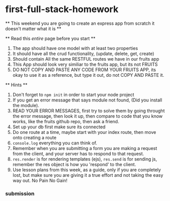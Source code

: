 # first-full-stack-homework

** This weekend you are going to create an express app from scratch it doesn't matter what it is ** 

** Read this *entire* page before you start **

1.  The app should have one model with at least two properties
2.  It should have all the crud functionality, (update, delete, get, create)
3.  Should contain All the same RESTFUL routes we have in our fruits app
4.  This App should look very similiar to the fruits app, but its not FRUITS
5.  DO NOT COPY AND PASTE ANY CODE FROM YOUR FRUITS APP, its okay to use it as a reference, but type it out, 
do not COPY AND PASTE it. 

** Hints **
1.  Don't forget to ```npm init``` in order to start your node project
2.  If you get an error message that says module not found, (Did you install the module).
3. READ YOUR ERROR MESSAGES, first try to solve them by going throught the error message, 
then look it up, then compare to code that you know works, like the fruits github repo, then ask a friend.
4.  Set up your db first make sure its connected
5.  Do one route at a time, maybe start with your index route, then move onto creating a route
6. ```console.log``` everything you can think of.
7.  Remember when you are submitting a form you are making a request from the client, and your server
has to respond to that request. 
8. ```res.render``` is for rendering templates (ejs), ```res.send``` is for sending js, remember the res object
is how you 'respond' to the client. 
9.  Use lesson plans from this week, as a guide, only if you are completely lost, but make sure you are giving it 
a true effort and not taking the easy way out.  No Pain No Gain!

### submission

